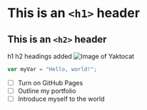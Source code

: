 # This is an `<h1>` header
## This is an `<h2>` header
h1 h2 headings added
![Image of Yaktocat](https://octodex.github.com/images/yaktocat.png)
``` javascript
var myVar = "Hello, world!";
```
- [ ] Turn on GitHub Pages
- [ ] Outline my portfolio
- [ ] Introduce myself to the world
